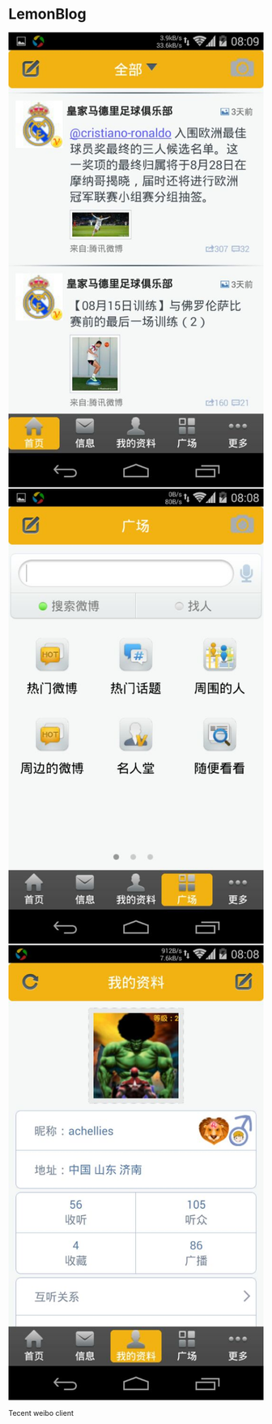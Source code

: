 LemonBlog
=========
<img src="https://raw.githubusercontent.com/achellies/LemonBlog/master/201211271642469963.jpg" width=540 />

<img src="https://raw.githubusercontent.com/achellies/LemonBlog/master/201211271642498936.jpg" width=540 />

<img src="https://raw.githubusercontent.com/achellies/LemonBlog/master/201211271642516347.jpg" width=540 />

Tecent weibo client